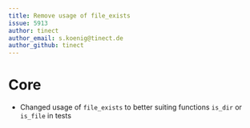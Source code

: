 ```yaml
---
title: Remove usage of file_exists
issue: 5913
author: tinect
author_email: s.koenig@tinect.de
author_github: tinect
---
```


# Core

* Changed usage of `file_exists` to better suiting functions `is_dir` or `is_file` in tests

